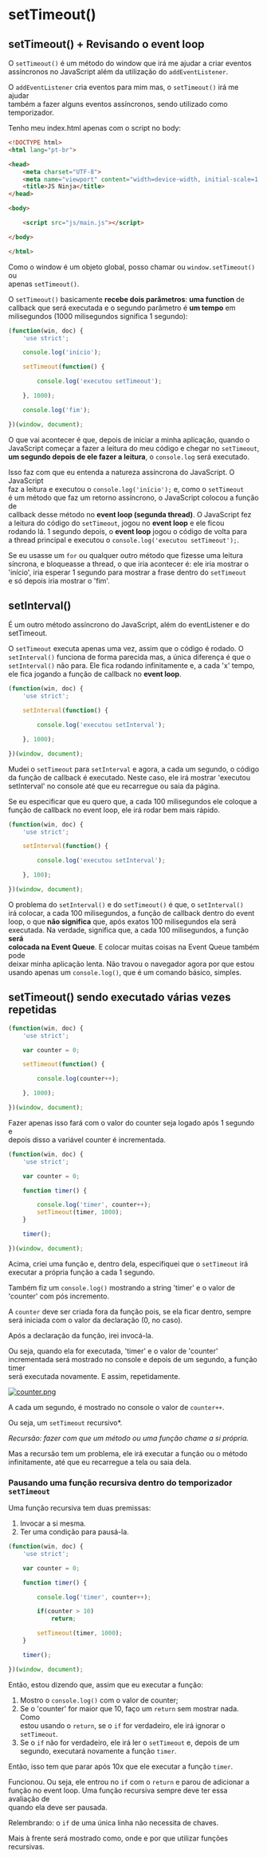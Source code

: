 # setTimeout()

## setTimeout() + Revisando o event loop
O `setTimeout()` é um método do window que irá me ajudar a criar eventos  
assíncronos no JavaScript além da utilização do `addEventListener`.  

O `addEventListener` cria eventos para mim mas, o `setTimeout()` irá me ajudar  
também a fazer alguns eventos assíncronos, sendo utilizado como temporizador.  

Tenho meu index.html apenas com o script no body:  

```HTML 
<!DOCTYPE html>
<html lang="pt-br">

<head>
    <meta charset="UTF-8">
    <meta name="viewport" content="width=device-width, initial-scale=1.0">
    <title>JS Ninja</title>
</head>

<body>

    <script src="js/main.js"></script>

</body>

</html>
```

Como o window é um objeto global, posso chamar ou `window.setTimeout()` ou  
apenas `setTimeout()`.  

O `setTimeout()` basicamente **recebe dois parâmetros**: **uma function** de  
callback que será executada e o segundo parâmetro é **um tempo** em  
milisegundos (1000 milisegundos significa 1 segundo):

```JAVASCRIPT
(function(win, doc) {
    'use strict';

    console.log('início');

    setTimeout(function() {

        console.log('executou setTimeout');

    }, 1000);

    console.log('fim');

})(window, document);
```

O que vai acontecer é que, depois de iniciar a minha aplicação, quando o  
JavaScript começar a fazer a leitura do meu código e chegar no `setTimeout`,  
**um segundo depois de ele fazer a leitura**, o `console.log` será executado.  

Isso faz com que eu entenda a natureza assíncrona do JavaScript. O JavaScript  
faz a leitura e executou o `console.log('início');` e, como o `setTimeout`  
é um método que faz um retorno assíncrono, o JavaScript colocou a função de  
callback desse método no **event loop (segunda thread)**. O JavaScript fez  
a leitura do código do `setTimeout`, jogou no **event loop** e ele ficou  
rodando lá. 1 segundo depois, o **event loop** jogou o código de volta para  
a thread principal e executou o `console.log('executou setTimeout');`.

Se eu usasse um `for` ou qualquer outro método que fizesse uma leitura  
síncrona, e bloqueasse a thread, o que iria acontecer é: ele iria mostrar o  
'início', iria esperar 1 segundo para mostrar a frase dentro do `setTimeout`  
e só depois iria mostrar o 'fim'.

## setInterval()
É um outro método assíncrono do JavaScript, além do eventListener e do  
setTimeout.  

O `setTimeout` executa apenas uma vez, assim que o código é rodado. O  
`setInterval()` funciona de forma parecida mas, a única diferença é que o  
`setInterval()` não para. Ele fica rodando infinitamente e, a cada 'x' tempo,  
ele fica jogando a função de callback no **event loop**.  

```JAVASCRIPT
(function(win, doc) {
    'use strict';

    setInterval(function() {

        console.log('executou setInterval');

    }, 1000);

})(window, document);
```

Mudei o `setTimeout` para `setInterval` e agora, a cada um segundo, o código  
da função de callback é executado. Neste caso, ele irá mostrar 'executou  
setInterval' no console até que eu recarregue ou saia da página.  

Se eu especificar que eu quero que, a cada 100 milisegundos ele coloque a  
função de callback no event loop, ele irá rodar bem mais rápido.

```JAVASCRIPT
(function(win, doc) {
    'use strict';

    setInterval(function() {

        console.log('executou setInterval');

    }, 100);

})(window, document);
```

O problema do `setInterval()` e do `setTimeout()` é que, o `setInterval()`  
irá colocar, a cada 100 milisegundos, a função de callback dentro do event  
loop, o que **não significa** que, após exatos 100 milisegundos ela será  
executada. Na verdade, significa que, a cada 100 milisegundos, a função **será  
colocada na Event Queue**. E colocar muitas coisas na Event Queue também pode  
deixar minha aplicação lenta. Não travou o navegador agora por que estou  
usando apenas um `console.log()`, que é um comando básico, simples.  

## setTimeout() sendo executado várias vezes repetidas
```JAVASCRIPT
(function(win, doc) {
    'use strict';

    var counter = 0;

    setTimeout(function() {

        console.log(counter++);

    }, 1000);

})(window, document);
```

Fazer apenas isso fará com o valor do counter seja logado após 1 segundo e  
depois disso a variável counter é incrementada.  

```JAVASCRIPT
(function(win, doc) {
    'use strict';

    var counter = 0;

    function timer() {

        console.log('timer', counter++);
        setTimeout(timer, 1000);
    }

    timer();

})(window, document);
```

Acima, criei uma função e, dentro dela, especifiquei que o `setTimeout` irá  
executar a própria função a cada 1 segundo.  

Também fiz um `console.log()` mostrando a string 'timer' e o valor de  
'counter' com pós incremento.  

A `counter` deve ser criada fora da função pois, se ela ficar dentro, sempre  
será iniciada com o valor da declaração (0, no caso).  

Após a declaração da função, irei invocá-la.  

Ou seja, quando ela for executada, 'timer' e o valor de 'counter'  
incrementada será mostrado no console e depois de um segundo, a função timer  
será executada novamente. E assim, repetidamente.  

[![counter.png](https://s25.postimg.org/fsrry5i9r/counter.png)](https://postimg.org/image/eqhlflzgb/)

A cada um segundo, é mostrado no console o valor de `counter++`.  

Ou seja, um `setTimeout` recursivo*.  

*Recursão: fazer com que um método ou uma função chame a si própria.*  

Mas a recursão tem um problema, ele irá executar a função ou o método  
infinitamente, até que eu recarregue a tela ou saia dela.  


### Pausando uma função recursiva dentro do temporizador `setTimeout`
Uma função recursiva tem duas premissas:
1. Invocar a si mesma.
2. Ter uma condição para pausá-la.

```JAVASCRIPT
(function(win, doc) {
    'use strict';

    var counter = 0;

    function timer() {

        console.log('timer', counter++);

        if(counter > 10)
            return;

        setTimeout(timer, 1000);
    }

    timer();

})(window, document);
```
Então, estou dizendo que, assim que eu executar a função:
1. Mostro o `console.log()` com o valor de counter;
2. Se o 'counter' for maior que 10, faço um `return` sem mostrar nada. Como  
estou usando o `return`, se o `if` for verdadeiro, ele irá ignorar o  
`setTimeout`.
3. Se o `if` não for verdadeiro, ele irá ler o `setTimeout` e, depois de um  
segundo, executará novamente a função `timer`.  

Então, isso tem que parar após 10x que ele executar a função `timer`.  

Funcionou. Ou seja, ele entrou no `if` com o `return` e parou de adicionar a  
função no event loop. Uma função recursiva sempre deve ter essa avaliação de  
quando ela deve ser pausada.  

Relembrando: o `if` de uma única linha não necessita de chaves.  

Mais à frente será mostrado como, onde e por que utilizar funções recursivas.  
